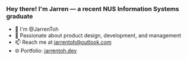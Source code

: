 ### Hey there! I'm Jarren — a recent NUS Information Systems graduate

- 👋 I'm @JarrenToh
- 🌱 Passionate about product design, development, and management
- 📫 Reach me at jarrentoh@outlook.com
- 🌐 Portfolio: [jarrentoh.dev](https://www.jarrentoh.dev/)

<!---
JarrenToh/JarrenToh is a ✨ special ✨ repository because its `README.md` (this file) appears on your GitHub profile.
You can click the Preview link to take a look at your changes.
--->
